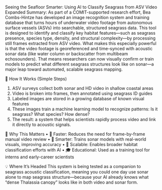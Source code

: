 Seeing the Seafloor Smarter: Using AI to Classify Seagrass from ASV Video
Expanded Summary:
As part of a COMIT-supported research effort, Bea Combs-Hintze has developed an image recognition system and training database that turns hours of underwater video footage from autonomous surface vessels (ASVs) into searchable, structured seagrass data.
This tool is designed to identify and classify key habitat features—such as seagrass presence, species type, density, and structural complexity—by processing still frames extracted from ASV video.
What makes this especially powerful is that the video footage is georeferenced and time-synced with acoustic sonar data (like water column or backscatter from multibeam echosounders). That means researchers can now visually confirm or train models to predict what different seagrass structures look like on sonar—a major leap toward automated, scalable seagrass mapping.
 
🧠 How It Works (Simple Steps)
1.	ASV surveys collect both sonar and HD video in shallow coastal areas
2.	Video is broken into frames, then annotated using seagrass ID guides
3.	Labeled images are stored in a growing database of known visual features
4.	These images train a machine learning model to recognize patterns: Is it seagrass? What species? How dense?
5.	The result: a system that helps scientists rapidly process video and link it directly to acoustic signals.
 
🌱 Why This Matters
•	🧭 Faster: Reduces the need for frame-by-frame manual video review
•	🧠 Smarter: Trains sonar models with real-world visuals, improving accuracy
•	🔁 Scalable: Enables broader habitat classification efforts with AI
•	🎓 Educational: Used as a training tool for interns and early-career scientists
 
💡 Where It’s Headed
This system is being tested as a companion to seagrass acoustic classification, meaning you could one day use sonar alone to map seagrass structure—because your AI already knows what “dense Thalassia canopy” looks like in both video and sonar form.


